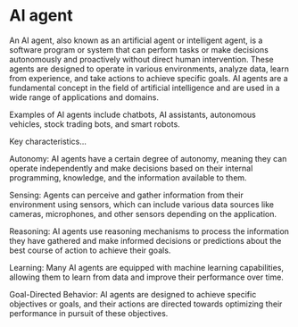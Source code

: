 # AI agent

An AI agent, also known as an artificial agent or intelligent agent, is a software program or system that can perform tasks or make decisions autonomously and proactively without direct human intervention. These agents are designed to operate in various environments, analyze data, learn from experience, and take actions to achieve specific goals. AI agents are a fundamental concept in the field of artificial intelligence and are used in a wide range of applications and domains.

Examples of AI agents include chatbots, AI assistants, autonomous vehicles, stock trading bots, and smart robots.

Key characteristics…

Autonomy: AI agents have a certain degree of autonomy, meaning they can operate independently and make decisions based on their internal programming, knowledge, and the information available to them.

Sensing: Agents can perceive and gather information from their environment using sensors, which can include various data sources like cameras, microphones, and other sensors depending on the application.

Reasoning: AI agents use reasoning mechanisms to process the information they have gathered and make informed decisions or predictions about the best course of action to achieve their goals.

Learning: Many AI agents are equipped with machine learning capabilities, allowing them to learn from data and improve their performance over time.

Goal-Directed Behavior: AI agents are designed to achieve specific objectives or goals, and their actions are directed towards optimizing their performance in pursuit of these objectives.
